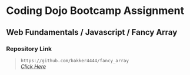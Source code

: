 # Coding Dojo Bootcamp Assignment
## Web Fundamentals / Javascript / Fancy Array

### Repository Link  

> ``` https://github.com/bakker4444/fancy_array ```  
> _[Click Here](https://github.com/bakker4444/fancy_array)_  
